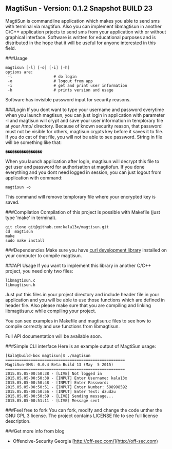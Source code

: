 MagtiSun - Version: 0.1.2 Snapshot BUILD 23
----

 MagtiSun is commandline application which makes you able to send sms with terminal via magtifun. Also you can implement libmagtisun in another C/C++ application prjects to send sms from your application with or without graphical interface. Software is written for educational purposes and is distributed in the hope that it will be useful for anyone interested in this field.

###Usage
```
magtisun [-l] [-o] [-i] [-h]
options are:
 -l                  # do login
 -o                  # logout from app
 -i                  # get and print user information
 -h                  # prints version and usage
```
Software has invisible password input for security reasons.

###Login
If you dont want to type your username and password everytime when you launch magtisun, you can just login in application with parameter -l and magtisun will crypt and save your user information in templorary file at your /tmp/ directory. Because of known security reason, that password must not be visible for others, magtisun crypts key before it saves it to file. If you do cat of that file, you will not be able to see password. String in file will be something like that:
```
����������������
```
When you launch application after login, magtisun will decrypt this file to get user and password for authorisation at magtiofun. If you done everything and you dont need logged in session, you can just logout from application with command:
```
magtisun -o
```
This command will remove templorary file where your encrypted key is saved.


###Compilation
Compilation of this project is possible with Makefile (just type 'make' in terminal).
```
git clone git@github.com:kala13x/magtisun.git
cd  magtisun
make
sudo make install
```

###Dependencies
Make sure you have [curl development library](https://github.com/bagder/curl) installed on your computer to compile magtisun.

###API Usage
If you want to implement this library in another C/C++ project, you need only two files:
```
libmagtisun.c
libmagtisun.h
```
Just put this files in your project directory and include header file in your application and you will be able to use those functions which are defined in header file. Also please make sure that you are compiling and linking libmagtisun.c while compiling your project.

You can see examples in Makefile and magtisun.c files to see how to compile correctly and use functions from libmagtisun. 

Full API documentation will be available soon.


###Simple CLI interface
Here is an example output of MagtiSun usage:
```
[kala@build-box magtisun]$ ./magtisun 
====================================================
MagtiSun-SMS: 0.0.4 Beta Build 13 (May  5 2015)
====================================================
2015.05.05-00:50:38 - [LIVE] Not logged in
2015.05.05-00:50:38 - [INPUT] Enter Username: kala13x
2015.05.05-00:50:48 - [INPUT] Enter Password: 
2015.05.05-00:50:51 - [INPUT] Enter Number: 598998592
2015.05.05-00:50:56 - [INPUT] Enter Text: dzudzu
2015.05.05-00:50:59 - [LIVE] Sending message...
2015.05.05-00:51:11 - [LIVE] Message sent
```

###Feel free to fork
You can fork, modify and change the code unther the GNU GPL 3 license. The project contains LICENSE file to see full license description.

###Get more info from blog
- Offencive-Security Georgia [http://off-sec.com/](http://off-sec.com)
